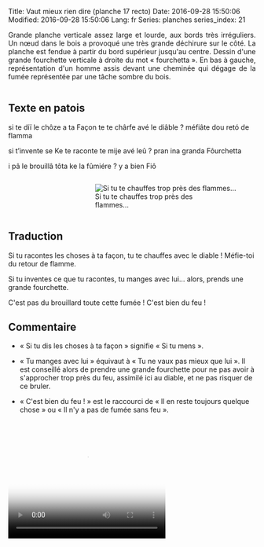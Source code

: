 Title: Vaut mieux rien dire (planche 17 recto)
Date: 2016-09-28 15:50:06
Modified: 2016-09-28 15:50:06
Lang: fr
Series: planches
series_index: 21


<p style="text-align:justify;">Grande planche verticale assez large et
lourde, aux bords très irréguliers. Un nœud dans le bois a provoqué
une très grande déchirure sur le côté. La planche est fendue à partir
du bord supérieur jusqu'au centre.  Dessin d'une grande fourchette
verticale à droite du mot « fourchetta ». En bas à gauche,
représentation d'un homme assis devant une cheminée qui dégage de la
fumée représentée par une tâche sombre du bois.</p>

<div style="display: table; clear: both;"></div>

<figure class="image-block" style="float: left;">
  <img alt="" src="{static}/images/planche_17.png">
  <figcaption style="max-width: 268px"></figcaption>
</figure>


## Texte en patois

si te diï le chôze a ta Façon te te chârfe avé le diâble ? méfiâte dou retó de flamma

si t’invente  se Ke te raconte te mije avé leû ? pran ina granda Fôurchetta

i pâ le brouillâ tôta ke la fûmiére ? y a bien Fiô

<figure class="image-block" style="float: right;">
  <img alt="Si tu te chauffes trop près des flammes…" src="{static}/images/planche_17_detail_cheminee.png">
  <figcaption style="max-width: 253px">Si tu te chauffes trop près des flammes…</figcaption>
</figure>

<div style="display: table; clear: both;"></div>

## Traduction

Si tu racontes les choses à ta façon, tu te chauffes avec le diable !
Méfie-toi du retour de flamme.

Si tu inventes ce que tu racontes, tu manges avec lui…  alors, prends
une grande fourchette.

C'est pas du brouillard toute cette fumée !  C'est bien du feu !

## Commentaire

- « Si tu dis les choses à ta façon » signifie « Si tu mens ».

- « Tu manges avec lui » équivaut à « Tu ne vaux pas mieux que lui ». Il
  est conseillé alors de prendre une grande fourchette pour ne pas
  avoir à s'approcher trop près du feu, assimilé ici au diable, et ne
  pas risquer de ce bruler.

- « C'est bien du feu ! » est le raccourci de « Il en reste toujours
  quelque chose » ou « Il n'y a pas de fumée sans feu ».

<video width="320" height="240" controls
  poster="{static}/images/thumbnails/video_17.jpg">
  <source src="https://d1njpgd0ygatdn.cloudfront.net/video_17.mp4" type="video/mp4">
</video>
